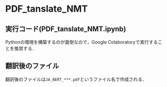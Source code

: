 # PDF_tanslate_NMT

## 実行コード(PDF_tanslate_NMT.ipynb)
Pythonの環境を構築するのが面倒なので，Google Colaboratoryで実行することを推奨する．

## 翻訳後のファイル
翻訳後のファイルは`JA_BERT_***.pdf`というファイル名で作成される．